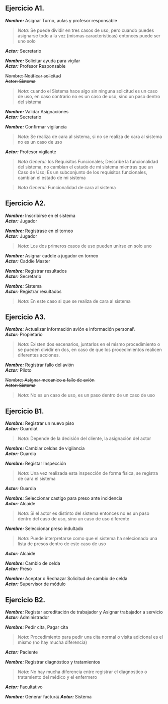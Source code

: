 ## Ejercicio A1.
 
***Nombre:*** Asignar Turno, aulas y profesor responsable 
> _Nota:_ Se puede dividir en tres casos de uso, pero cuando puedes asignarse todo a la vez (mismas características) entonces puede ser uno solo

***Actor:*** Secretario  

***Nombre:*** Solicitar ayuda para vigilar\
***Actor:*** Profesor Responsable

~~Nombre: Notificar solicitud~~\
~~Actor: Sistema~~    
> _Nota:_ cuando el Sistema hace algo sin ninguna solicitud es un caso de uso, en caso contrario no es un caso de uso, sino un paso dentro del sistema  

***Nombre:*** Validar Asignaciones\
***Actor:*** Secretario  

***Nombre:*** Confirmar vigilancia  
>_Nota:_ Se realiza de cara al sistema, si no se realiza de cara al sistema no es un caso de uso   

***Actor:*** Profesor vigilante   

>_Nota General:_ los Requisitos Funcionales; Describe la funcionalidad del sistema, no cambian el estado de mi sistema mientras que un Caso de Uso; Es un subconjunto de los requisitos funcionales, cambian el estado de mi sistema 

>_Nota General:_ Funcionalidad de cara al sistema 

## Ejercicio A2.

***Nombre:*** Inscribirse en el sistema\
***Actor:*** Jugador

***Nombre:*** Registrase en el torneo\
***Actor:*** Jugador
>_Nota:_ Los dos primeros casos de uso pueden unirse en solo uno  

***Nombre:*** Asignar caddie a jugador en torneo\
***Actor:*** Caddie Master 

***Nombre:*** Registrar resultados\
***Actor:*** Secretario

***Nombre:*** Sistema    
***Actor:*** Registrar resultados  
>_Nota:_ En este caso si que se realiza de cara al sistema


## Ejercicio A3.

***Nombre:*** Actualizar información avión e información personal\  
***Actor:*** Propietario
>_Nota:_ Existen dos escenarios, juntarlos en el  mismo procedimiento o se pueden dividir en dos, en caso de que los procedimientos realicen  diferentes acciones.

***Nombre:*** Registrar fallo del avión\
***Actor:*** Piloto 

~~Nombre: Asignar mecanico a fallo de avión~~   
~~Actor: Sistema~~ 
>_Nota:_ No es un caso de uso, es un paso dentro de un caso de uso

## Ejercicio B1.

***Nombre:*** Registrar un nuevo piso  
***Actor:*** Guardia\    
>_Nota:_ Depende de la decisión del cliente, la asignación del actor

***Nombre:*** Cambiar celdas de vigilancia\
***Actor:*** Guardia 

***Nombre:*** Registar Inspección  
>_Nota:_ Una vez realizada esta inspección de forma física, se registra de cara el sistema  

***Actor:*** Guardia

***Nombre:*** Seleccionar castigo para preso ante incidencia  
***Actor:*** Alcaide   
>_Nota:_ Si el actor es distinto del sistema entonces no es un paso dentro del caso de uso, sino un caso de uso diferente

***Nombre:*** Seleccionar preso indultado        
>_Nota:_ Puede interpretarse como que el sistema ha selecionado una lista de presos dentro de este caso de uso  
  
***Actor:*** Alcaide

***Nombre:*** Cambio de celda\
***Actor:*** Preso

***Nombre:*** Aceptar o Rechazar Solicitud de cambio de celda\
***Actor:*** Supervisor de módulo

## Ejercicio B2.

***Nombre:*** Registar acreditación de trabajador y Asignar trabajador a servicio    
***Actor:*** Administrador

***Nombre:*** Pedir cita, Pagar cita
>_Nota:_ Procedimiento para pedir una cita normal o visita adicional es el mismo (no hay mucha diferencia)

***Actor:*** Paciente

***Nombre:*** Registrar diagnóstico y tratamientos 
>_Nota:_ No hay mucha diferencia entre registrar el diagnostico o tratamiento del médico y el enfermero  
  
***Actor:*** Facultativo

***Nombre:*** Generar factura\ 
***Actor:*** Sistema  

